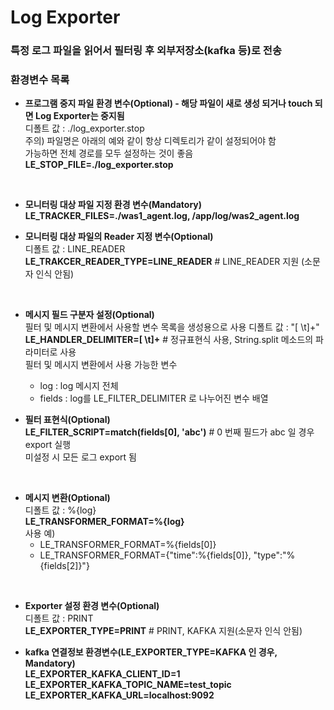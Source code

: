 # Log Exporter

### 특정 로그 파일을 읽어서 필터링 후 외부저장소(kafka 등)로 전송     
    
### 환경변수 목록    
- **프로그램 중지 파일 환경 변수(Optional) - 해당 파일이 새로 생성 되거나 touch 되면 Log Exporter는 중지됨**     
  디폴트 값 : ./log_exporter.stop    
  주의) 파일명은 아래의 예와 같이 항상 디렉토리가 같이 설정되어야 함    
        가능하면 전체 경로를 모두 설정하는 것이 좋음    
  **LE_STOP_FILE=./log_exporter.stop**
<br>   
   
- **모니터링 대상 파일 지정 환경 변수(Mandatory)**    
  **LE_TRACKER_FILES=./was1_agent.log, /app/log/was2_agent.log**    

- **모니터링 대상 파일의 Reader 지정 변수(Optional)**    
  디폴트 값 : LINE_READER   
  **LE_TRAKCER_READER_TYPE=LINE_READER**  # LINE_READER 지원 (소문자 인식 안됨)   
<br>   
  
- **메시지 필드 구분자 설정(Optional)**   
  필터 및 메시지 변환에서 사용할 변수 목록을 생성용으로 사용
  디폴트 값 : "[ \t]+"   
  **LE_HANDLER_DELIMITER=[ \t]+**  # 정규표현식 사용, String.split 메소드의 파라미터로 사용   
  필터 및 메시지 변환에서 사용 가능한 변수   
  - log : log 메시지 전체    
  - fields : log를 LE_FILTER_DELIMITER 로 나누어진 변수 배열    
  
- **필터 표현식(Optional)**    
  **LE_FILTER_SCRIPT=match(fields[0], 'abc')**  # 0 번째 필드가 abc 일 경우 export 실행    
  미설정 시 모든 로그 export 됨
<br>

- **메시지 변환(Optional)**   
  디폴트 값 : %{log}    
  **LE_TRANSFORMER_FORMAT=%{log}**   
  사용 예)   
  - LE_TRANSFORMER_FORMAT=%{fields[0]}    
  - LE_TRANSFORMER_FORMAT={"time":%{fields[0]}, "type":"%{fields[2]}"}   
<br>  
  
- **Exporter 설정 환경 변수(Optional)**    
  디폴트 값 : PRINT    
  **LE_EXPORTER_TYPE=PRINT** # PRINT, KAFKA 지원(소문자 인식 안됨)     
       
- **kafka 연결정보 환경변수(LE_EXPORTER_TYPE=KAFKA 인 경우, Mandatory)**     
  **LE_EXPORTER_KAFKA_CLIENT_ID=1**    
  **LE_EXPORTER_KAFKA_TOPIC_NAME=test_topic**     
  **LE_EXPORTER_KAFKA_URL=localhost:9092**    
  

